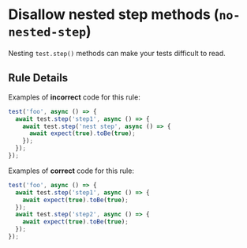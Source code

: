 # Disallow nested step methods (`no-nested-step`)

Nesting `test.step()` methods can make your tests difficult to read.

## Rule Details

Examples of **incorrect** code for this rule:

```javascript
test('foo', async () => {
  await test.step('step1', async () => {
    await test.step('nest step', async () => {
      await expect(true).toBe(true);
    });
  });
});
```

Examples of **correct** code for this rule:

```javascript
test('foo', async () => {
  await test.step('step1', async () => {
    await expect(true).toBe(true);
  });
  await test.step('step2', async () => {
    await expect(true).toBe(true);
  });
});
```
